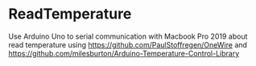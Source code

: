 # ReadTemperature
Use Arduino Uno to serial communication with Macbook Pro 2019 about read temperature 
using https://github.com/PaulStoffregen/OneWire and https://github.com/milesburton/Arduino-Temperature-Control-Library
